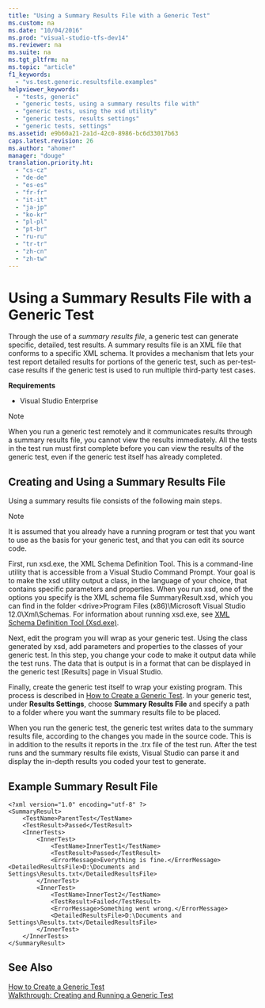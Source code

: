 ```yaml
---
title: "Using a Summary Results File with a Generic Test"
ms.custom: na
ms.date: "10/04/2016"
ms.prod: "visual-studio-tfs-dev14"
ms.reviewer: na
ms.suite: na
ms.tgt_pltfrm: na
ms.topic: "article"
f1_keywords: 
  - "vs.test.generic.resultsfile.examples"
helpviewer_keywords: 
  - "tests, generic"
  - "generic tests, using a summary results file with"
  - "generic tests, using the xsd utility"
  - "generic tests, results settings"
  - "generic tests, settings"
ms.assetid: e9b60a21-2a1d-42c0-8986-bc6d33017b63
caps.latest.revision: 26
ms.author: "ahomer"
manager: "douge"
translation.priority.ht: 
  - "cs-cz"
  - "de-de"
  - "es-es"
  - "fr-fr"
  - "it-it"
  - "ja-jp"
  - "ko-kr"
  - "pl-pl"
  - "pt-br"
  - "ru-ru"
  - "tr-tr"
  - "zh-cn"
  - "zh-tw"
---
```

# Using a Summary Results File with a Generic Test
Through the use of a *summary results file*, a generic test can generate specific, detailed, test results. A summary results file is an XML file that conforms to a specific XML schema. It provides a mechanism that lets your test report detailed results for portions of the generic test, such as per-test-case results if the generic test is used to run multiple third-party test cases.  
  
 **Requirements**  
  
-   Visual Studio Enterprise  
  
> [!NOTE]
>  When you run a generic test remotely and it communicates results through a summary results file, you cannot view the results immediately. All the tests in the test run must first complete before you can view the results of the generic test, even if the generic test itself has already completed.  
  
## Creating and Using a Summary Results File  
 Using a summary results file consists of the following main steps.  
  
> [!NOTE]
>  It is assumed that you already have a running program or test that you want to use as the basis for your generic test, and that you can edit its source code.  
  
 First, run xsd.exe, the XML Schema Definition Tool. This is a command-line utility that is accessible from a Visual Studio Command Prompt. Your goal is to make the xsd utility output a class, in the language of your choice, that contains specific parameters and properties. When you run xsd, one of the options you specify is the XML schema file SummaryResult.xsd, which you can find in the folder \<drive>Program Files (x86)\Microsoft Visual Studio 12.0\Xml\Schemas. For information about running xsd.exe, see [XML Schema Definition Tool (Xsd.exe)](../Topic/XML%20Schema%20Definition%20Tool%20\(Xsd.exe\).md).  
  
 Next, edit the program you will wrap as your generic test. Using the class generated by xsd, add parameters and properties to the classes of your generic test. In this step, you change your code to make it output data while the test runs. The data that is output is in a format that can be displayed in the generic test [Results] page in Visual Studio.  
  
 Finally, create the generic test itself to wrap your existing program. This process is described in [How to Create a Generic Test](../dv_TeamTestALM/creating-an-automated-test-that-runs-an-executable-using-generic-tests.md#CreatingGenericTests_HowTo). In your generic test, under **Results Settings**, choose **Summary Results File** and specify a path to a folder where you want the summary results file to be placed.  
  
 When you run the generic test, the generic test writes data to the summary results file, according to the changes you made in the source code. This is in addition to the results it reports in the .trx file of the test run.  After the test runs and the summary results file exists, Visual Studio can parse it and display the in-depth results you coded your test to generate.  
  
## Example Summary Result File  
  
```  
<?xml version="1.0" encoding="utf-8" ?>  
<SummaryResult>  
    <TestName>ParentTest</TestName>  
    <TestResult>Passed</TestResult>  
    <InnerTests>  
        <InnerTest>  
            <TestName>InnerTest1</TestName>  
            <TestResult>Passed</TestResult>  
            <ErrorMessage>Everything is fine.</ErrorMessage>  
<DetailedResultsFile>D:\Documents and Settings\Results.txt</DetailedResultsFile>  
        </InnerTest>  
        <InnerTest>  
            <TestName>InnerTest2</TestName>  
            <TestResult>Failed</TestResult>  
            <ErrorMessage>Something went wrong.</ErrorMessage>  
            <DetailedResultsFile>D:\Documents and Settings\Results.txt</DetailedResultsFile>  
        </InnerTest>  
    </InnerTests>  
</SummaryResult>  
```  
  
## See Also  
 [How to Create a Generic Test](../dv_TeamTestALM/creating-an-automated-test-that-runs-an-executable-using-generic-tests.md#CreatingGenericTests_HowTo)   
 [Walkthrough: Creating and Running a Generic Test](../dv_TeamTestALM/walkthrough--creating-and-running-a-generic-test.md)